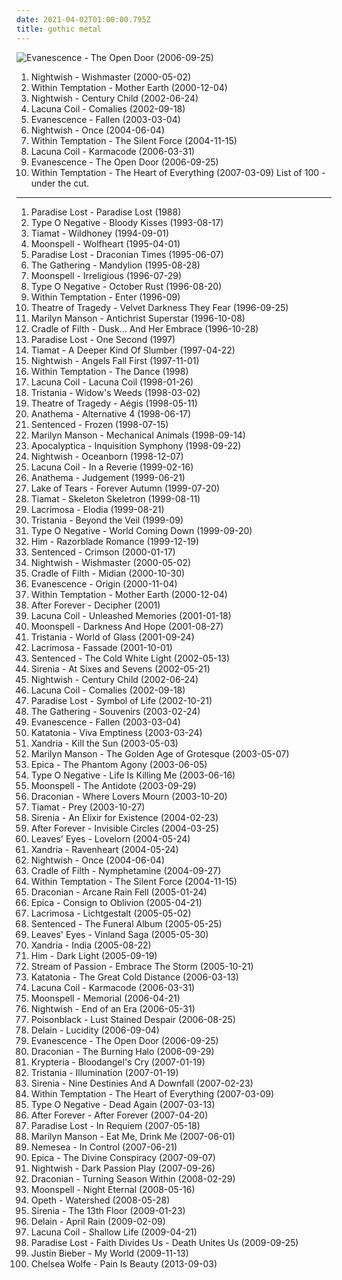 ```yaml
---
date: 2021-04-02T01:00:00.795Z
title: gothic metal
---
```

![Evanescence - The Open Door (2006-09-25)](http://coverartarchive.org/release/b0a43312-26f6-46e1-b751-f24f54413e9f/6183360728-500.jpg "Evanescence - The Open Door (2006-09-25)")
1. <span title="#symphonic_metal">Nightwish - Wishmaster (2000-05-02)</span>
2. <span title="#symphonic_metal #gothic_metal">Within Temptation - Mother Earth (2000-12-04)</span>
3. <span title="#symphonic_metal">Nightwish - Century Child (2002-06-24)</span>
4. <span title="#gothic_metal">Lacuna Coil - Comalies (2002-09-18)</span>
5. <span title="#rock">Evanescence - Fallen (2003-03-04)</span>
6. <span title="#symphonic_metal">Nightwish - Once (2004-06-04)</span>
7. <span title="#symphonic_metal">Within Temptation - The Silent Force (2004-11-15)</span>
8. <span title="#gothic_metal">Lacuna Coil - Karmacode (2006-03-31)</span>
9. <span title="#rock #gothic_rock">Evanescence - The Open Door (2006-09-25)</span>
10. <span title="#symphonic_metal">Within Temptation - The Heart of Everything (2007-03-09)</span>
List of 100 - under the cut.
<!-- more -->
-----
1. <span title="#gothic_metal">Paradise Lost - Paradise Lost (1988)</span>
2. <span title="#gothic_metal">Type O Negative - Bloody Kisses (1993-08-17)</span>
3. <span title="#gothic_metal #doom_metal">Tiamat - Wildhoney (1994-09-01)</span>
4. <span title="#gothic_metal">Moonspell - Wolfheart (1995-04-01)</span>
5. <span title="#gothic_metal #doom_metal">Paradise Lost - Draconian Times (1995-06-07)</span>
6. <span title="#gothic_metal #progressive_metal #atmospheric_metal">The Gathering - Mandylion (1995-08-28)</span>
7. <span title="#gothic_metal">Moonspell - Irreligious (1996-07-29)</span>
8. <span title="#gothic_metal #doom_metal">Type O Negative - October Rust (1996-08-20)</span>
9. <span title="#gothic_metal">Within Temptation - Enter (1996-09)</span>
10. <span title="#gothic_metal">Theatre of Tragedy - Velvet Darkness They Fear (1996-09-25)</span>
11. <span title="#industrial_metal #industrial #metal">Marilyn Manson - Antichrist Superstar (1996-10-08)</span>
12. <span title="#black_metal #symphonic_black_metal #gothic_metal">Cradle of Filth - Dusk... And Her Embrace (1996-10-28)</span>
13. <span title="#gothic_metal #gothic_rock">Paradise Lost - One Second (1997)</span>
14. <span title="#gothic_metal">Tiamat - A Deeper Kind Of Slumber (1997-04-22)</span>
15. <span title="#symphonic_metal">Nightwish - Angels Fall First (1997-11-01)</span>
16. <span title="#gothic_metal">Within Temptation - The Dance (1998)</span>
17. <span title="#gothic_metal">Lacuna Coil - Lacuna Coil (1998-01-26)</span>
18. <span title="#gothic_metal">Tristania - Widow's Weeds (1998-03-02)</span>
19. <span title="#gothic_metal">Theatre of Tragedy - Aégis (1998-05-11)</span>
20. <span title="#doom_metal #progressive_rock #progressive_metal">Anathema - Alternative 4 (1998-06-17)</span>
21. <span title="#gothic_metal">Sentenced - Frozen (1998-07-15)</span>
22. <span title="#industrial_rock #industrial_metal #industrial #glam_rock #metal">Marilyn Manson - Mechanical Animals (1998-09-14)</span>
23. <span title="#symphonic_metal #instrumental #cello #metal">Apocalyptica - Inquisition Symphony (1998-09-22)</span>
24. <span title="#symphonic_metal">Nightwish - Oceanborn (1998-12-07)</span>
25. <span title="#gothic_metal">Lacuna Coil - In a Reverie (1999-02-16)</span>
26. <span title="#progressive_rock #doom_metal">Anathema - Judgement (1999-06-21)</span>
27. <span title="#gothic_metal">Lake of Tears - Forever Autumn (1999-07-20)</span>
28. <span title="#gothic_metal">Tiamat - Skeleton Skeletron (1999-08-11)</span>
29. <span title="#gothic_metal #gothic">Lacrimosa - Elodia (1999-08-21)</span>
30. <span title="#gothic_metal">Tristania - Beyond the Veil (1999-09)</span>
31. <span title="#gothic_metal #doom_metal">Type O Negative - World Coming Down (1999-09-20)</span>
32. <span title="#love_metal #him #rock">Him - Razorblade Romance (1999-12-19)</span>
33. <span title="#gothic_metal">Sentenced - Crimson (2000-01-17)</span>
34. <span title="#symphonic_metal">Nightwish - Wishmaster (2000-05-02)</span>
35. <span title="#black_metal #symphonic_black_metal #gothic_metal">Cradle of Filth - Midian (2000-10-30)</span>
36. <span title="#gothic_rock #rock #gothic #evanescence">Evanescence - Origin (2000-11-04)</span>
37. <span title="#symphonic_metal #gothic_metal">Within Temptation - Mother Earth (2000-12-04)</span>
38. <span title="#gothic_metal #symphonic_metal">After Forever - Decipher (2001)</span>
39. <span title="#gothic_metal">Lacuna Coil - Unleashed Memories (2001-01-18)</span>
40. <span title="#gothic_metal">Moonspell - Darkness And Hope (2001-08-27)</span>
41. <span title="#gothic_metal">Tristania - World of Glass (2001-09-24)</span>
42. <span title="#gothic_metal #gothic">Lacrimosa - Fassade (2001-10-01)</span>
43. <span title="#gothic_metal">Sentenced - The Cold White Light (2002-05-13)</span>
44. <span title="#gothic_metal">Sirenia - At Sixes and Sevens (2002-05-21)</span>
45. <span title="#symphonic_metal">Nightwish - Century Child (2002-06-24)</span>
46. <span title="#gothic_metal">Lacuna Coil - Comalies (2002-09-18)</span>
47. <span title="#gothic_metal">Paradise Lost - Symbol of Life (2002-10-21)</span>
48. <span title="#trip_rock">The Gathering - Souvenirs (2003-02-24)</span>
49. <span title="#rock">Evanescence - Fallen (2003-03-04)</span>
50. <span title="#doom_metal">Katatonia - Viva Emptiness (2003-03-24)</span>
51. <span title="#gothic_metal">Xandria - Kill the Sun (2003-05-03)</span>
52. <span title="#industrial_metal #industrial">Marilyn Manson - The Golden Age of Grotesque (2003-05-07)</span>
53. <span title="#symphonic_metal">Epica - The Phantom Agony (2003-06-05)</span>
54. <span title="#gothic_metal">Type O Negative - Life Is Killing Me (2003-06-16)</span>
55. <span title="#gothic_metal">Moonspell - The Antidote (2003-09-29)</span>
56. <span title="#doom_metal #gothic_doom_metal #gothic_metal">Draconian - Where Lovers Mourn (2003-10-20)</span>
57. <span title="#gothic_metal">Tiamat - Prey (2003-10-27)</span>
58. <span title="#gothic_metal">Sirenia - An Elixir for Existence (2004-02-23)</span>
59. <span title="#gothic_metal #symphonic_metal">After Forever - Invisible Circles (2004-03-25)</span>
60. <span title="#symphonic_metal #gothic_metal">Leaves' Eyes - Lovelorn (2004-05-24)</span>
61. <span title="#gothic_metal #symphonic_metal">Xandria - Ravenheart (2004-05-24)</span>
62. <span title="#symphonic_metal">Nightwish - Once (2004-06-04)</span>
63. <span title="#black_metal #symphonic_black_metal">Cradle of Filth - Nymphetamine (2004-09-27)</span>
64. <span title="#symphonic_metal">Within Temptation - The Silent Force (2004-11-15)</span>
65. <span title="#doom_metal">Draconian - Arcane Rain Fell (2005-01-24)</span>
66. <span title="#symphonic_metal">Epica - Consign to Oblivion (2005-04-21)</span>
67. <span title="#gothic_metal">Lacrimosa - Lichtgestalt (2005-05-02)</span>
68. <span title="#gothic_metal">Sentenced - The Funeral Album (2005-05-25)</span>
69. <span title="#symphonic_metal #gothic_metal">Leaves' Eyes - Vinland Saga (2005-05-30)</span>
70. <span title="#gothic_metal #symphonic_metal">Xandria - India (2005-08-22)</span>
71. <span title="#love_metal #rock">Him - Dark Light (2005-09-19)</span>
72. <span title="#progressive_metal #symphonic_metal #gothic_metal">Stream of Passion - Embrace The Storm (2005-10-21)</span>
73. <span title="#doom_metal #progressive_metal">Katatonia - The Great Cold Distance (2006-03-13)</span>
74. <span title="#gothic_metal">Lacuna Coil - Karmacode (2006-03-31)</span>
75. <span title="#gothic_metal">Moonspell - Memorial (2006-04-21)</span>
76. <span title="#symphonic_metal">Nightwish - End of an Era (2006-05-31)</span>
77. <span title="#gothic_metal">Poisonblack - Lust Stained Despair (2006-08-25)</span>
78. <span title="#symphonic_metal #gothic_metal">Delain - Lucidity (2006-09-04)</span>
79. <span title="#rock #gothic_rock">Evanescence - The Open Door (2006-09-25)</span>
80. <span title="#gothic_doom_metal #doom_metal #gothic_metal">Draconian - The Burning Halo (2006-09-29)</span>
81. <span title="#gothic_metal #symphonic_metal #female_fronted_metal">Krypteria - Bloodangel's Cry (2007-01-19)</span>
82. <span title="#gothic_metal">Tristania - Illumination (2007-01-19)</span>
83. <span title="#gothic_metal">Sirenia - Nine Destinies And A Downfall (2007-02-23)</span>
84. <span title="#symphonic_metal">Within Temptation - The Heart of Everything (2007-03-09)</span>
85. <span title="#gothic_metal #doom_metal">Type O Negative - Dead Again (2007-03-13)</span>
86. <span title="#symphonic_metal">After Forever - After Forever (2007-04-20)</span>
87. <span title="#gothic_metal #doom_metal">Paradise Lost - In Requiem (2007-05-18)</span>
88. <span title="#industrial_rock #alternative_rock #alternative_metal">Marilyn Manson - Eat Me, Drink Me (2007-06-01)</span>
89. <span title="#gothic_metal #symphonic_metal #female_fronted_metal #nemesea">Nemesea - In Control (2007-06-21)</span>
90. <span title="#symphonic_metal">Epica - The Divine Conspiracy (2007-09-07)</span>
91. <span title="#symphonic_metal">Nightwish - Dark Passion Play (2007-09-26)</span>
92. <span title="#doom_metal #gothic_metal #gothic_doom_metal">Draconian - Turning Season Within (2008-02-29)</span>
93. <span title="#gothic_metal">Moonspell - Night Eternal (2008-05-16)</span>
94. <span title="#progressive_metal #progressive_death_metal">Opeth - Watershed (2008-05-28)</span>
95. <span title="#gothic_metal">Sirenia - The 13th Floor (2009-01-23)</span>
96. <span title="#symphonic_metal">Delain - April Rain (2009-02-09)</span>
97. <span title="#gothic_metal #alternative_metal">Lacuna Coil - Shallow Life (2009-04-21)</span>
98. <span title="#gothic_metal #2009">Paradise Lost - Faith Divides Us - Death Unites Us (2009-09-25)</span>
99. <span title="#justin_bieber #my_world #totec_radio">Justin Bieber - My World (2009-11-13)</span>
100. <span title="#gothic_rock #hipster #not_experimental #pop #female_vocalists #emo #gothic_my_ass #goth_music_for_pussies #japanese #anime #j_pop #visual_kei #not_gothic #slut_pop #worse_than_justin_bieber #fip #emocore #meme #satanic_pop #amatue #worse_than_akiko_shikata #jpop #comedy #anison #sexy #dark #symphonic_metal #better_than_radiohead #achingly_intelligent #not_music #manowar #weeaboo #so_bad_its_good #folklore_intellectuel #hino #not_darkwave #metal_for_teletubbies #poptron #hate_my_nation #very_intelligent_lyrics #darkwave_my_ass #gothic_metal #humour #misogyny #lol #seiyuu #troll">Chelsea Wolfe - Pain Is Beauty (2013-09-03)</span>
